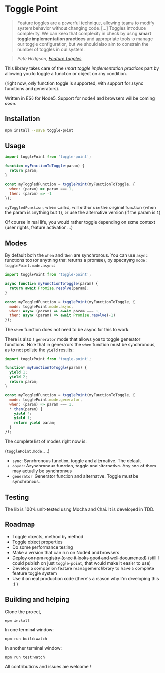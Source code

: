Toggle Point
============

> Feature toggles are a powerful technique, allowing teams to modify system behavior without changing code. [...] Toggles introduce complexity. We can keep that complexity in check by using **smart toggle implementation practices** and appropriate tools to manage our toggle configuration, but we should also aim to constrain the number of toggles in our system.

> *Pete Hodgson, [Feature Toggles](http://martinfowler.com/articles/feature-toggles.html)*

This library takes care of the *smart toggle implementation practices* part by allowing you to toggle a function or object on any condition.

(right now, only function toggle is supported,
 with support for async functions and generators).

Written in ES6 for Node5. Support for node4 and browsers will be coming soon.

## Installation

```sh
npm install --save toggle-point
```

## Usage
```js
import togglePoint from 'toggle-point';

function myFunctionToToggle(param) {
  return param;
}

const myToggledFunction = togglePoint(myFunctionToToggle, {
  when: (param) => param === 1,
  then: (param) => -1
});
```

`myToggledFunction`, when called, will either use the original function
(when the param is anything but `1`), or use the alternative version
(if the param is `1`)

Of course in real life, you would rather toggle depending on some context (user rights, feature activation …)

## Modes

By default both the `when` and `then` are synchronous. You can use `async` functions too
(or anything that returns a promise), by specifying `mode: togglePoint.mode.async`:

```js
import togglePoint from 'toggle-point';

async function myFunctionToToggle(param) {
  return await Promise.resolve(param);
}

const myToggledFunction = togglePoint(myFunctionToToggle, {
  mode: togglePoint.mode.async,
  when: async (param) => await param === 1,
  then: async (param) => await Promise.resolve(-1)
});
```

The `when` function does not need to be async for this to work.

There is also a `generator` mode that allows you to toggle generator functions.
Note that in generators the `when` function must be synchronous, as to not pollute the `yield` results:

```js
import togglePoint from 'toggle-point';

function* myFunctionToToggle(param) {
  yield 1;
  yield 2;
  return param;
}

const myToggledFunction = togglePoint(myFunctionToToggle, {
  mode: togglePoint.mode.generator,
  when: (param) => param === 1,
  * then(param) {
    yield 4;
    yield 1;
    return yield param;
  }
});
```

The complete list of modes right now is:

(`togglePoint.mode.`...)
- `sync`: Synchronous function, toggle and alternative. The default
- `async`: Asynchronous function, toggle and alternative. Any one of them may actually be synchronous
- `generator`: Generator function and alternative. Toggle must be synchronous.

## Testing

The lib is 100% unit-tested using Mocha and Chai. It is developed in TDD.

## Roadmap

- Toggle objects, method by method
- Toggle object properties
- Do some performance testing
- Make a version that can run on Node4 and browsers
- ~~Deploy on npm registry (once it looks good and well documented)~~
  (still I could publish on just `toggle-point`, that would make it easier to use)
- Develop a companion feature management library to have a complete feature toggle system
- Use it on real production code (there's a reason why I'm developing this :) )

## Building and helping

Clone the project,
```
npm install
```

In one terminal window:
```
npm run build:watch
```

In another terminal window:
```
npm run test:watch
```

All contributions and issues are welcome !
